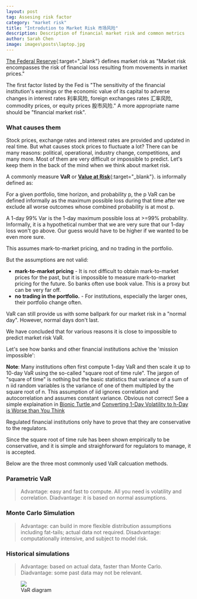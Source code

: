 ```yaml
---
layout: post
tag: Assesing risk factor
category: "market risk"
title: "Introdution to Market Risk 市场风险"
description: Description of financial market risk and common metrics
author: Sarah Chen
image: images\posts\laptop.jpg
---
```



[The Federal Reserve](https://www.federalreserve.gov/supervisionreg/topics/market_risk_mgmt.htm){:target="_blank"} defines market risk as "Market risk encompasses the risk of financial loss resulting from movements in market prices." 

The first factor listed by the Fed is "The sensitivity of the financial institution's earnings or the economic value of its capital to adverse changes in interest rates 利率风险, foreign exchanges rates 汇率风险, commodity prices, or equity prices 股市风险."   A more appropriate name should be "financial market risk". 


### What causes them

Stock prices, exchange rates and interest rates are provided and updated in real time.  But what causes stock prices to fluctuate a lot?  There can be many reasons: political, operational, industry change, competitions, and many more.  Most of them are very difficult or impossible to predict. 
Let's keep them in the back of the mind when we think about market risk. 

A commonly measure  **VaR** or [**Value at Risk**](https://en.wikipedia.org/wiki/Value_at_risk#cite_note-Jorion-1){:target="_blank"}.
 is informally defined as:

For a given portfolio, time horizon, and probability p, the p VaR can be defined informally as the maximum possible loss during that time after we exclude all worse outcomes whose combined probability is at most p. 

A 1-day 99% Var is the 1-day maximum possible loss at >=99% probability. Informally, it is a hypothetical number that we are very sure that our 1-day loss won't go above.  Our guess would have to be higher if we wanted to be even more sure.  

This assumes mark-to-market pricing, and no trading in the portfolio.

But the assumptions are not valid:

* **mark-to-market pricing** - It is not difficult to obtain mark-to-market prices for the past, but it is impossible to measure mark-to-market pricing for the future. So banks often use book value.  This is a proxy but can be very far off. 
* **no trading in the portfolio.** - For institutions, especially the larger ones, their portfolio change often.

VaR can still provide us with some ballpark for our market risk in a "normal day".   However, normal days don't last.  

We have concluded that for various reasons it is close to impossible to predict market risk VaR.

Let's see how banks and other financial institutions achive the 'mission impossible':
<div class="note"><p>
<b>Note</b>: Many institutions often first compute 1-day VaR and then scale it up to 10-day VaR using the so-called "square root of time rule".  The jargon of "square of time" is nothing but the basic statistics that variance of a sum of n iid random variables is the variance of one of them multipled by the square root of n.  This assumption of iid ignores correlation and autocorrelation and assumes constant variance.  Obvious not correct!  See a simple explaination in <a href="https://www.bionicturtle.com/forum/threads/what’s-wrong-with-multiplying-by-the-square-root-of-time.10035/" target="_blank">Bionic Turtle </a> and <a href="https://www.sas.upenn.edu/~fdiebold/papers/paper18/dsi.pdf" target="_blank">Converting 1-Day Volatility to h-Day is Worse than You Think
</a> 
</p></div>

Regulated financial institutions only have to prove that they are conservative to the regulators.  

Since the square root of time rule has been shown empirically to be conservative, and it is simple and straighforward for regulators to manage, it is accepted.   

Below are the three most commonly used VaR calcuation methods. 

### Parametric VaR

> Advantage: easy and fast to compute.  All you need is volatility and correlation. 
Diadvantage: it is based on normal assumptions.  

### Monte Carlo Simulation

> Advantage: can build in more flexible distribution assumptions including fat-tails; actual data not required.
Disadvantage: computationally intensive, and subject to model risk. 


### Historical simulations

> Advantage: based on actual data, faster than Monte Carlo.
Diadvantage: some past data may not be relevant.

<figure>
  <img src="{{ "/images/posts/VaR_diagram.jpg" | relative_url }}">
  <figcaption>VaR diagram</figcaption>
</figure>
